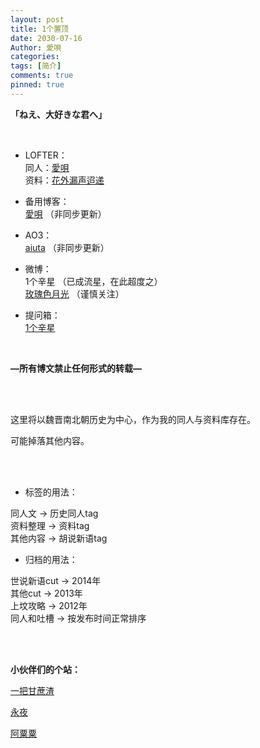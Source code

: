 ```yaml
---
layout: post
title: 1个置顶
date: 2030-07-16
Author: 愛唄
categories: 
tags: [简介]
comments: true
pinned: true
--- 
```


**「ねえ、大好きな君へ」**

<br>

* LOFTER：  
同人：[愛唄](https://aiuta.lofter.com/ "愛唄的LOFTER")  
资料：[花外漏声迢递](http://huawailousheng.lofter.com/ "花外漏声迢递的LOFTER")

* 备用博客：  
[愛唄](http://aiuta.3rin.net/ "愛唄的BLOG") （非同步更新）

* AO3：  
[aiuta](https://archiveofourown.org/users/aiuta "aiuta的AO3") （非同步更新）

* 微博：  
1个辛星 （已成流星，在此超度之）  
[玫瑰色月光](https://weibo.com/u/1961289715 "玫瑰色月光的微博") （谨慎关注）

* 提问箱：  
[1个辛星](http://www.popiask.cn/ua7kiX "1个辛星的提问箱")

<br>

**—所有博文禁止任何形式的转载—**

<br>
<br>

这里将以魏晋南北朝历史为中心，作为我的同人与资料库存在。

可能掉落其他内容。

<br>
<br>

* 标签的用法：

同人文 → 历史同人tag  
资料整理 → 资料tag  
其他内容 → 胡说新语tag

* 归档的用法：

世说新语cut → 2014年  
其他cut → 2013年  
上坟攻略 → 2012年  
同人和吐槽 → 按发布时间正常排序

<br>
<br>

**小伙伴们的个站：**

[一把甘蔗渣](https://kamadhatu.github.io/sanjingjiuhuang/ "一把甘蔗渣的BLOG")

[永夜](https://knightshen711.github.io/ForeverNight/ "永夜的BLOG")

[阿粟粟](https://ceciliasue.github.io/ "流放至自由地的BLOG")

<br>
<br>
